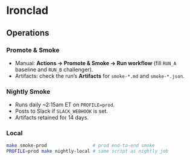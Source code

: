 # Ironclad

## Operations

### Promote & Smoke
- Manual: **Actions → Promote & Smoke → Run workflow** (fill `RUN_A` baseline and `RUN_B` challenger).
- Artifacts: check the run’s **Artifacts** for `smoke-*.md` and `smoke-*.json`.

### Nightly Smoke
- Runs daily ~2:15am ET on `PROFILE=prod`.
- Posts to Slack if `SLACK_WEBHOOK` is set.
- Artifacts retained for 14 days.

### Local
```bash
make smoke-prod                 # prod end-to-end smoke
PROFILE=prod make nightly-local # same script as nightly job
```
